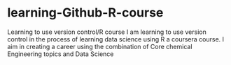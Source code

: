 # learning-Github-R-course
Learning to use version control/R course
I am learning to use version control in the process of learning data science using R a coursera course.
I aim in creating a career using the combination of Core chemical Engineering topics and Data Science
